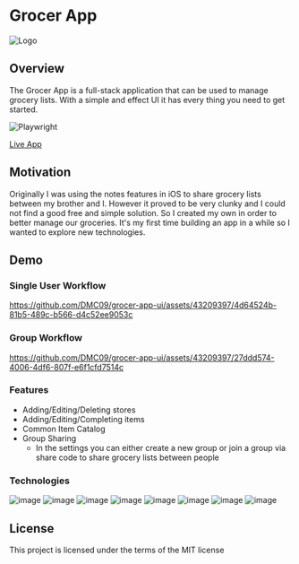 
# Grocer App

![Logo](https://github.com/DMC09/grocer-app-ui/assets/43209397/5722a9fe-c4c5-4f50-8fe2-62a2297e001c)




## Overview
The Grocer App is a full-stack application that can be used to manage grocery lists. With a simple and effect UI it has every thing you need to get started.

![Playwright](https://github.com/DMC09/grocer-app-ui/actions/workflows/playwright.yml/badge.svg)

[Live App](https://grocer-app-ui.vercel.app/)



## Motivation

Originally I was using the notes features in iOS to share grocery lists between my brother and I. However it proved to be very clunky and I could not find a good free and simple solution. So I created my own in order to better manage our groceries. It's my first time building an app in a while so I wanted to explore new technologies.
	


## Demo   

### Single User Workflow


https://github.com/DMC09/grocer-app-ui/assets/43209397/4d64524b-81b5-489c-b566-d4c52ee9053c



### Group Workflow


https://github.com/DMC09/grocer-app-ui/assets/43209397/27ddd574-4006-4df6-807f-e6f1cfd7514c




### Features 

* Adding/Editing/Deleting stores
* Adding/Editing/Completing items 
* Common Item Catalog
* Group Sharing
	* In the settings you can either create a new group or join a group via share code to share grocery lists between 	          people
	 


### Technologies


![image](https://img.shields.io/badge/TypeScript-007ACC?style=for-the-badge&logo=typescript&logoColor=white)
![image](https://img.shields.io/badge/React-20232A?style=for-the-badge&logo=react&logoColor=61DAFB)
![image](https://img.shields.io/badge/next%20js-000000?style=for-the-badge&logo=nextdotjs&logoColor=white)
![image](https://img.shields.io/badge/Supabase-181818?style=for-the-badge&logo=supabase&logoColor=white)
![image](https://img.shields.io/badge/Vercel-000000?style=for-the-badge&logo=vercel&logoColor=white)
![image](https://img.shields.io/badge/Material%20UI-007FFF?style=for-the-badge&logo=mui&logoColor=white)
![image](https://img.shields.io/badge/PostgreSQL-316192?style=for-the-badge&logo=postgresql&logoColor=white)
![image](https://img.shields.io/badge/Playwright-45ba4b?style=for-the-badge&logo=Playwright&logoColor=white)

## License 
This project is licensed under the terms of the MIT license

